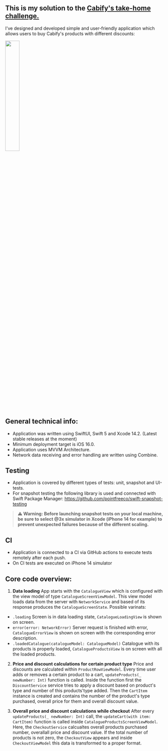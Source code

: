 This is my solution to the [Cabify's take-home challenge.](https://github.com/cabify/MobileChallenge)
---------------------------------------------------------------------------------------------------------

I've designed and developed simple and user-friendly application which allows users to buy Cabify's products with different discounts:

<img src="https://drive.google.com/uc?export=view&id=152ePGgDJWtO_uYd6epF0URX_Ci7lziHg"  width=30% height=30%>

General technical info:
---------------

- Application was written using SwiftUI, Swift 5 and Xcode 14.2. (Latest stable releases at the moment)
- Minimum deployment target is iOS 16.0.
- Application uses MVVM Architecture.
- Network data receiving and error handling are written using Combine.

Testing
---------------
- Application is covered by different types of tests: unit, snapshot and UI-tests.
- For snapshot testing the following library is used and connected with Swift Package Manager:
https://github.com/pointfreeco/swift-snapshot-testing

>**⚠️ Warning: Before launching  snapshot tests on your local machine, be sure to select @3x simulator in Xcode (iPhone 14 for example) to prevent unexpected failures because of the different scaling.**

CI
---------------
- Application is connected to a CI via GitHub actions to execute tests remotely after each push.
- On CI tests are executed on iPhone 14 simulator

Core code overview:
---------------

1. **Data loading**
App starts with the ```CatalogueView``` which is configured with the view model of type ```CatalogueScreenViewModel```. This view model loads data from the server with ```NetworkService``` and based of its response produces the ```CatalogueScreenState```. Possible varinats:

- ```.loading``` Screen is in data loading state, ```CatalogueLoadingView``` is shown on screen.
- ```error(error: NetworkError)```  Server request is finished with error, ```CatalogueErrorView``` is shown on screen with the corresponding error description.
- ```.loadedCatalogue(catalogueModel: CatalogueModel)``` Catalogue with its products is properly loaded, ```CatalogueProductsView``` is on screen with all the loaded products.

2. **Price and discount calculations for certain product type**
    Price and discounts are calculated within ```ProductRowViewModel```. Every time user adds or removes a certain product to a cart, ```updateProducts(_ newNumber: Int)``` function is called. Inside the function first the ```DiscountService``` service tries to apply a discount based on product's type and number of this products'type added. Then the ```CartItem``` instance is created and contains the number of the product's type purchased, overall price for them and overall discount value.
    
 3. **Overall price and discount calculations while checkout**
    After every ```updateProducts(_ newNumber: Int)``` call, the ```updateCart(with item: CartItem)``` function is called inside ```CatalogueProductsScreenViewModel```. Here, the ```CheckoutService``` calcualtes overall products purchased number, overallall price and discount value. If the total number of products is not zero, the ```CheckoutView``` appears and inside ```CheckoutViewModel``` this data is transformed to a proper format.
